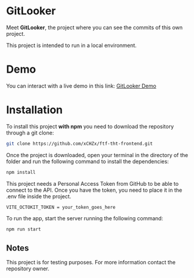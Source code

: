 
# GitLooker

Meet **GitLooker**, the project where you can see the commits of this own project.

This project is intended to run in a local environment.

# Demo

You can interact with a live demo in this link:
[GitLooker Demo](https://gitlooker.netlify.app/)

# Installation


To install this project **with npm** you need to download the repository through a git clone:

```bash
git clone https://github.com/xCHZx/ftf-tht-frontend.git
```
Once the project is downloaded, open your terminal in the directory of the folder and run the following command to install the dependencies:

```bash
npm install
```
This project needs a Personal Access Token from GitHub to be able to connect to the API.
Once you have the token, you need to place it in the .env file inside the project.
```bash
VITE_OCTOKIT_TOKEN = your_token_goes_here
```


To run the app, start the server running the following command:

```bash
npm run start
```

## Notes

This project is for testing purposes. For more information contact the repository owner.
